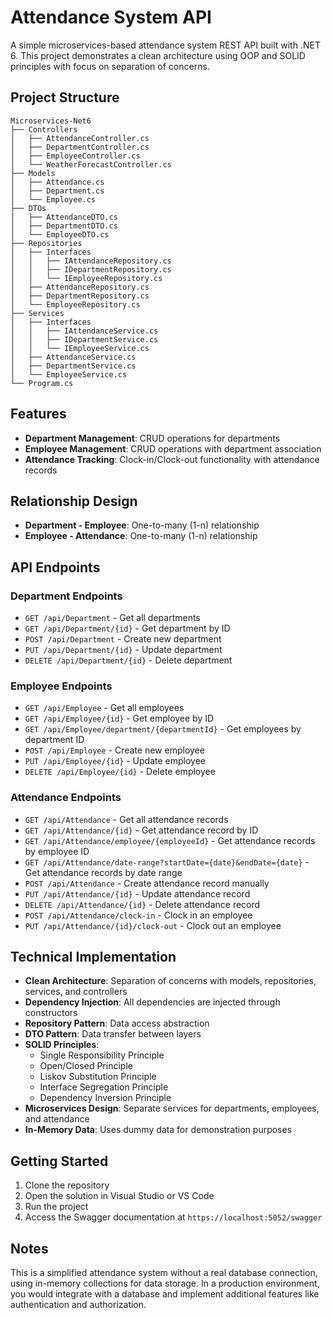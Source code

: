 # Attendance System API

A simple microservices-based attendance system REST API built with .NET 6. This project demonstrates a clean architecture using OOP and SOLID principles with focus on separation of concerns.

## Project Structure

```
Microservices-Net6
├── Controllers
│   ├── AttendanceController.cs
│   ├── DepartmentController.cs
│   ├── EmployeeController.cs
│   └── WeatherForecastController.cs
├── Models
│   ├── Attendance.cs
│   ├── Department.cs
│   └── Employee.cs
├── DTOs
│   ├── AttendanceDTO.cs
│   ├── DepartmentDTO.cs
│   └── EmployeeDTO.cs
├── Repositories
│   ├── Interfaces
│   │   ├── IAttendanceRepository.cs
│   │   ├── IDepartmentRepository.cs
│   │   └── IEmployeeRepository.cs
│   ├── AttendanceRepository.cs
│   ├── DepartmentRepository.cs
│   └── EmployeeRepository.cs
├── Services
│   ├── Interfaces
│   │   ├── IAttendanceService.cs
│   │   ├── IDepartmentService.cs
│   │   └── IEmployeeService.cs
│   ├── AttendanceService.cs
│   ├── DepartmentService.cs
│   └── EmployeeService.cs
└── Program.cs
```

## Features

- **Department Management**: CRUD operations for departments
- **Employee Management**: CRUD operations with department association
- **Attendance Tracking**: Clock-in/Clock-out functionality with attendance records

## Relationship Design

- **Department - Employee**: One-to-many (1-n) relationship
- **Employee - Attendance**: One-to-many (1-n) relationship

## API Endpoints

### Department Endpoints

- `GET /api/Department` - Get all departments
- `GET /api/Department/{id}` - Get department by ID
- `POST /api/Department` - Create new department
- `PUT /api/Department/{id}` - Update department
- `DELETE /api/Department/{id}` - Delete department

### Employee Endpoints

- `GET /api/Employee` - Get all employees
- `GET /api/Employee/{id}` - Get employee by ID
- `GET /api/Employee/department/{departmentId}` - Get employees by department ID
- `POST /api/Employee` - Create new employee
- `PUT /api/Employee/{id}` - Update employee
- `DELETE /api/Employee/{id}` - Delete employee

### Attendance Endpoints

- `GET /api/Attendance` - Get all attendance records
- `GET /api/Attendance/{id}` - Get attendance record by ID
- `GET /api/Attendance/employee/{employeeId}` - Get attendance records by employee ID
- `GET /api/Attendance/date-range?startDate={date}&endDate={date}` - Get attendance records by date range
- `POST /api/Attendance` - Create attendance record manually
- `PUT /api/Attendance/{id}` - Update attendance record
- `DELETE /api/Attendance/{id}` - Delete attendance record
- `POST /api/Attendance/clock-in` - Clock in an employee
- `PUT /api/Attendance/{id}/clock-out` - Clock out an employee

## Technical Implementation

- **Clean Architecture**: Separation of concerns with models, repositories, services, and controllers
- **Dependency Injection**: All dependencies are injected through constructors
- **Repository Pattern**: Data access abstraction
- **DTO Pattern**: Data transfer between layers
- **SOLID Principles**:
  - Single Responsibility Principle
  - Open/Closed Principle
  - Liskov Substitution Principle
  - Interface Segregation Principle
  - Dependency Inversion Principle
- **Microservices Design**: Separate services for departments, employees, and attendance
- **In-Memory Data**: Uses dummy data for demonstration purposes

## Getting Started

1. Clone the repository
2. Open the solution in Visual Studio or VS Code
3. Run the project
4. Access the Swagger documentation at `https://localhost:5052/swagger`

## Notes

This is a simplified attendance system without a real database connection, using in-memory collections for data storage. In a production environment, you would integrate with a database and implement additional features like authentication and authorization.
